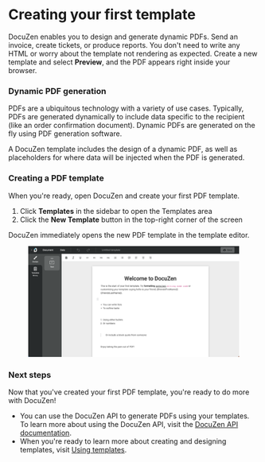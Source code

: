 # Creating your first template

DocuZen enables you to design and generate dynamic PDFs. Send an invoice, create tickets, or produce reports. You don't need to write any HTML or worry about the template not rendering as expected. Create a new template and select **Preview**, and the PDF appears right inside your browser.

### Dynamic PDF generation

PDFs are a ubiquitous technology with a variety of use cases. Typically, PDFs are generated dynamically to include data specific to the recipient (like an order confirmation document). Dynamic PDFs are generated on the fly using PDF generation software.

A DocuZen template includes the design of a dynamic PDF, as well as placeholders for where data will be injected when the PDF is generated.

### Creating a PDF template

When you're ready, open DocuZen and create your first PDF template.

1. Click **Templates** in the sidebar to open the Templates area
2. Click the **New Template** button in the top-right corner of the screen

DocuZen immediately opens the new PDF template in the template editor.

<figure><img src="../.gitbook/assets/Screenshot 2023-08-12 at 13.19.59.png" alt="A screenshot of the DocuZen template editor"><figcaption></figcaption></figure>

### Next steps

Now that you've created your first PDF template, you're ready to do more with DocuZen!

* You can use the DocuZen API to generate PDFs using your templates. To learn more about using the DocuZen API, visit the [DocuZen API documentation](../developer-resources/using-the-docuzen-api.md).
* When you're ready to learn more about creating and designing templates, visit [Using templates](../using-templates/templates-overview.md).

